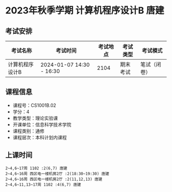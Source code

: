 # 2023年秋季学期 计算机程序设计B 唐建




## 考试安排

| 考试名称 | 考试时间 | 考试地点 | 考试类型 | 考试模式 |
| -------- | -------- | -------- | -------- | -------- |
| 计算机程序设计B | 2024-01-07 14:30 - 16:30 | 2104 | 期末考试 | 笔试（闭卷） |





## 课程信息

- 课程号：CS1001B.02
- 学分：4
- 教学类型：理论实验课
- 开课单位：信息科学技术学院
- 课程类别：通修
- 课程层次：本科计划内课程

## 上课时间

```
2~4,6~17周 1102 :2(6,7) 唐建
2~4,6~16周 西区电一楼机房2厅 :2(18:30~19:30) 唐建
2~4,6~16周 西区电一楼机房2厅 :2(11,12,13) 唐建
2~4,6~11,13~17周 1102 :4(6,7) 唐建
```

